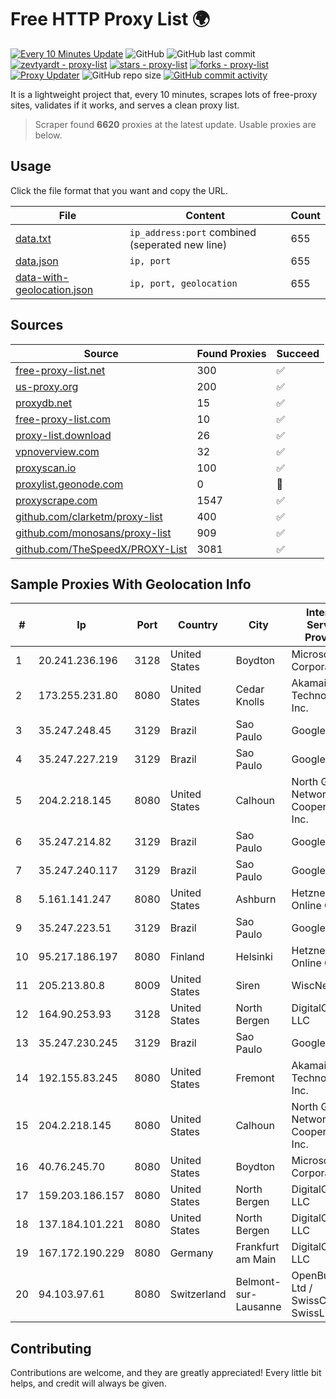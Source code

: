 
# Free HTTP Proxy List 🌍

[![Every 10 Minutes Update](https://github.com/mertguvencli/http-proxy-list/actions/workflows/main.yml/badge.svg?branch=main)](https://github.com/mertguvencli/http-proxy-list/actions/workflows/main.yml)
![GitHub](https://img.shields.io/github/license/mertguvencli/http-proxy-list)
![GitHub last commit](https://img.shields.io/github/last-commit/mertguvencli/http-proxy-list)
[![zevtyardt - proxy-list](https://img.shields.io/static/v1?label=zevtyardt&message=proxy-list&color=blue&logo=github)](https://github.com/zevtyardt/proxy-list "Go to GitHub repo")
[![stars - proxy-list](https://img.shields.io/github/stars/zevtyardt/proxy-list?style=social)](https://github.com/zevtyardt/proxy-list)
[![forks - proxy-list](https://img.shields.io/github/forks/zevtyardt/proxy-list?style=social)](https://github.com/zevtyardt/proxy-list)
[![Proxy Updater](https://github.com/zevtyardt/proxy-list/workflows/Proxy%20Updater/badge.svg)](https://github.com/zevtyardt/proxy-list/actions?query=workflow:"Proxy+Updater")
![GitHub repo size](https://img.shields.io/github/repo-size/zevtyardt/proxy-list)
[![GitHub commit activity](https://img.shields.io/github/commit-activity/m/zevtyardt/proxy-list?logo=commits)](https://github.com/zevtyardt/proxy-list/commits/main)

It is a lightweight project that, every 10 minutes, scrapes lots of free-proxy sites, validates if it works, and serves a clean proxy list.

> Scraper found **6620** proxies at the latest update. Usable proxies are below.

## Usage

Click the file format that you want and copy the URL.

|File|Content|Count|
|----|-------|-----|
|[data.txt](https://raw.githubusercontent.com/mertguvencli/http-proxy-list/main/proxy-list/data.txt)|`ip_address:port` combined (seperated new line)|655|
|[data.json](https://raw.githubusercontent.com/mertguvencli/http-proxy-list/main/proxy-list/data.json)|`ip, port`|655|
|[data-with-geolocation.json](https://raw.githubusercontent.com/mertguvencli/http-proxy-list/main/proxy-list/data-with-geolocation.json)|`ip, port, geolocation`|655|

## Sources

|Source|Found Proxies|Succeed|
|------|-------------|-------|
|[free-proxy-list.net](https://free-proxy-list.net)|300|✅|
|[us-proxy.org](https://www.us-proxy.org)|200|✅|
|[proxydb.net](http://proxydb.net)|15|✅|
|[free-proxy-list.com](https://free-proxy-list.com/?page=&port=&type%5B%5D=http&type%5B%5D=https&up_time=0&search=Search)|10|✅|
|[proxy-list.download](https://www.proxy-list.download/HTTP)|26|✅|
|[vpnoverview.com](https://vpnoverview.com/privacy/anonymous-browsing/free-proxy-servers)|32|✅|
|[proxyscan.io](https://www.proxyscan.io)|100|✅|
|[proxylist.geonode.com](https://proxylist.geonode.com/api/proxy-list?limit=300&page=1&sort_by=lastChecked&sort_type=desc&protocols=http,https)|0|🚫|
|[proxyscrape.com](https://api.proxyscrape.com/v2/?request=displayproxies&protocol=http&timeout=10000&country=all&ssl=all&anonymity=all)|1547|✅|
|[github.com/clarketm/proxy-list](https://raw.githubusercontent.com/clarketm/proxy-list/master/proxy-list-raw.txt)|400|✅|
|[github.com/monosans/proxy-list](https://raw.githubusercontent.com/monosans/proxy-list/main/proxies/http.txt)|909|✅|
|[github.com/TheSpeedX/PROXY-List](https://raw.githubusercontent.com/TheSpeedX/PROXY-List/master/http.txt)|3081|✅|


## Sample Proxies With Geolocation Info

|#|Ip|Port|Country|City|Internet Service Provider|
|-|--|----|-------|----|-------------------------|
|1|20.241.236.196|3128|United States|Boydton|Microsoft Corporation|
|2|173.255.231.80|8080|United States|Cedar Knolls|Akamai Technologies, Inc.|
|3|35.247.248.45|3129|Brazil|Sao Paulo|Google LLC|
|4|35.247.227.219|3129|Brazil|Sao Paulo|Google LLC|
|5|204.2.218.145|8080|United States|Calhoun|North Georgia Network Cooperative, Inc.|
|6|35.247.214.82|3129|Brazil|Sao Paulo|Google LLC|
|7|35.247.240.117|3129|Brazil|Sao Paulo|Google LLC|
|8|5.161.141.247|8080|United States|Ashburn|Hetzner Online GmbH|
|9|35.247.223.51|3129|Brazil|Sao Paulo|Google LLC|
|10|95.217.186.197|8080|Finland|Helsinki|Hetzner Online GmbH|
|11|205.213.80.8|8009|United States|Siren|WiscNet|
|12|164.90.253.93|3128|United States|North Bergen|DigitalOcean, LLC|
|13|35.247.230.245|3129|Brazil|Sao Paulo|Google LLC|
|14|192.155.83.245|8080|United States|Fremont|Akamai Technologies, Inc.|
|15|204.2.218.145|8080|United States|Calhoun|North Georgia Network Cooperative, Inc.|
|16|40.76.245.70|8080|United States|Boydton|Microsoft Corporation|
|17|159.203.186.157|8080|United States|North Bergen|DigitalOcean, LLC|
|18|137.184.101.221|8080|United States|North Bergen|DigitalOcean, LLC|
|19|167.172.190.229|8080|Germany|Frankfurt am Main|DigitalOcean, LLC|
|20|94.103.97.61|8080|Switzerland|Belmont-sur-Lausanne|OpenBusiness Ltd / SwissCenter / SwissLink|



## Contributing

Contributions are welcome, and they are greatly appreciated! Every
little bit helps, and credit will always be given.

